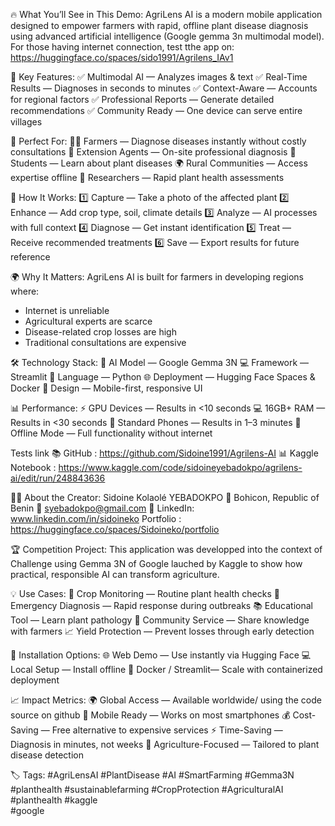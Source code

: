 🔥 What You’ll See in This Demo:
AgriLens AI is a modern mobile application designed to empower farmers with rapid, offline plant disease diagnosis using advanced artificial intelligence (Google gemma 3n multimodal model). 
For those having internet connection, test tthe app on: 
https://huggingface.co/spaces/sido1991/Agrilens_IAv1

🌟 Key Features:
✅ Multimodal AI — Analyzes images & text
✅ Real-Time Results — Diagnoses in seconds to minutes
✅ Context-Aware — Accounts for regional factors
✅ Professional Reports — Generate detailed recommendations
✅ Community Ready — One device can serve entire villages

🎯 Perfect For:
👨‍🌾 Farmers — Diagnose diseases instantly without costly consultations
🌾 Extension Agents — On-site professional diagnosis
🏫 Students — Learn about plant diseases
🌍 Rural Communities — Access expertise offline
🔬 Researchers — Rapid plant health assessments

🚀 How It Works:
1️⃣ Capture — Take a photo of the affected plant
2️⃣ Enhance — Add crop type, soil, climate details
3️⃣ Analyze — AI processes with full context
4️⃣ Diagnose — Get instant identification
5️⃣ Treat — Receive recommended treatments
6️⃣ Save — Export results for future reference

🌍 Why It Matters:
AgriLens AI is built for farmers in developing regions where:
- Internet is unreliable
- Agricultural experts are scarce
- Disease-related crop losses are high
- Traditional consultations are expensive

🛠️ Technology Stack:
🤖 AI Model — Google Gemma 3N
💻 Framework — Streamlit
🐍 Language — Python
🌐 Deployment — Hugging Face Spaces & Docker
📱 Design — Mobile-first, responsive UI

📊 Performance:
⚡ GPU Devices — Results in <10 seconds
💻 16GB+ RAM — Results in <30 seconds
📱 Standard Phones — Results in 1–3 minutes
🔄 Offline Mode — Full functionality without internet

  Tests link
📚 GitHub : https://github.com/Sidoine1991/Agrilens-AI
📊 Kaggle Notebook : https://www.kaggle.com/code/sidoineyebadokpo/agrilens-ai/edit/run/248843636

👨‍💻 About the Creator:
Sidoine Kolaolé YEBADOKPO
📍 Bohicon, Republic of Benin
📧 syebadokpo@gmail.com
🔗 LinkedIn: www.linkedin.com/in/sidoineko
      Portfolio : https://huggingface.co/spaces/Sidoineko/portfolio

🏆 Competition Project:
This application was developped into the context of Challenge using Gemma 3N of Google  lauched by Kaggle to show how practical, responsible AI can transform agriculture.

💡 Use Cases:
🌾 Crop Monitoring — Routine plant health checks
🚨 Emergency Diagnosis — Rapid response during outbreaks
📚 Educational Tool — Learn plant pathology
👥 Community Service — Share knowledge with farmers
📈 Yield Protection — Prevent losses through early detection

🔧 Installation Options:
🌐 Web Demo — Use instantly via Hugging Face
💻 Local Setup — Install offline
🐳 Docker / Streamlit— Scale with containerized deployment

📈 Impact Metrics:
🌍 Global Access — Available worldwide/ using the code source on github
📱 Mobile Ready — Works on most smartphones
💰 Cost-Saving — Free alternative to expensive services
⚡ Time-Saving — Diagnosis in minutes, not weeks
🌱 Agriculture-Focused — Tailored to plant disease detection

🏷️ Tags:
#AgriLensAI #PlantDisease #AI #SmartFarming #Gemma3N #planthealth  #sustainablefarming  #CropProtection #AgriculturalAI #planthealth 
#kaggle  
#google 